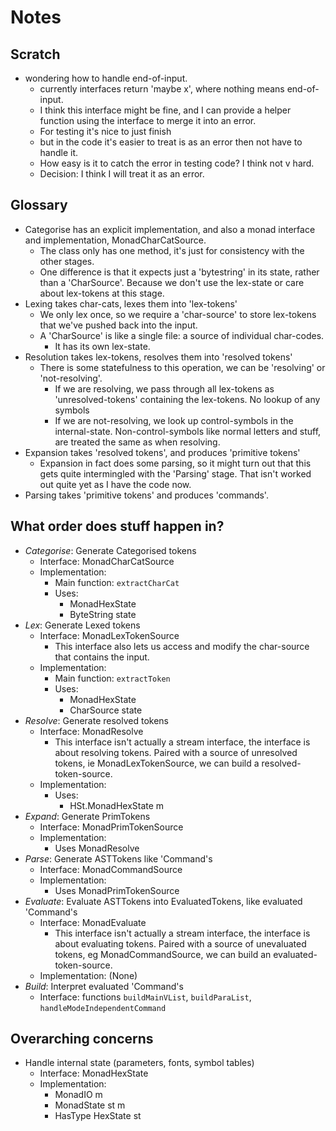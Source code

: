 # Notes

## Scratch

- wondering how to handle end-of-input.
  - currently interfaces return 'maybe x', where nothing means end-of-input.
  - I think this interface might be fine, and I can provide a helper function using the interface to merge it into an error.
  - For testing it's nice to just finish
  - but in the code it's easier to treat is as an error then not have to handle it.
  - How easy is it to catch the error in testing code? I think not v hard.
  - Decision: I think I will treat it as an error.

## Glossary

- Categorise has an explicit implementation, and also a monad interface and implementation, MonadCharCatSource.
  - The class only has one method, it's just for consistency with the other stages.
  - One difference is that it expects just a 'bytestring' in its state, rather than a 'CharSource'. Because we don't use the lex-state or care about lex-tokens at this stage.
- Lexing takes char-cats, lexes them into 'lex-tokens'
  - We only lex once, so we require a 'char-source' to store lex-tokens that we've pushed back into the input.
  - A 'CharSource' is like a single file: a source of individual char-codes.
    - It has its own lex-state.
- Resolution takes lex-tokens, resolves them into 'resolved tokens'
  - There is some statefulness to this operation, we can be 'resolving' or 'not-resolving'.
    - If we are resolving, we pass through all lex-tokens as 'unresolved-tokens' containing the lex-tokens. No lookup of any symbols
    - If we are not-resolving, we look up control-symbols in the internal-state. Non-control-symbols like normal letters and stuff, are treated the same as when resolving.
- Expansion takes 'resolved tokens', and produces 'primitive tokens'
  - Expansion in fact does some parsing, so it might turn out that this gets quite intermingled with the 'Parsing' stage. That isn't worked out quite yet as I have the code now.
- Parsing takes 'primitive tokens' and produces 'commands'.

## What order does stuff happen in?

- *Categorise*: Generate Categorised tokens
  - Interface: MonadCharCatSource
  - Implementation:
    - Main function: `extractCharCat`
    - Uses:
      - MonadHexState
      - ByteString state
- *Lex*: Generate Lexed tokens
  - Interface: MonadLexTokenSource
    - This interface also lets us access and modify the char-source that contains the input.
  - Implementation:
    - Main function: `extractToken`
    - Uses:
      - MonadHexState
      - CharSource state
- *Resolve*: Generate resolved tokens
  - Interface: MonadResolve
    - This interface isn't actually a stream interface, the interface is about resolving tokens.
    Paired with a source of unresolved tokens, ie MonadLexTokenSource, we can build a resolved-token-source.
  - Implementation:
    - Uses:
      - HSt.MonadHexState m
- *Expand*: Generate PrimTokens
  - Interface: MonadPrimTokenSource
  - Implementation:
    - Uses MonadResolve
- *Parse*: Generate ASTTokens like 'Command's
  - Interface: MonadCommandSource
  - Implementation:
    - Uses MonadPrimTokenSource
- *Evaluate*: Evaluate ASTTokens into EvaluatedTokens, like evaluated 'Command's
  - Interface: MonadEvaluate
    - This interface isn't actually a stream interface, the interface is about evaluating tokens. Paired with a source of unevaluated tokens, eg MonadCommandSource, we can build an evaluated-token-source.
  - Implementation: (None)
- *Build*: Interpret evaluated 'Command's
  - Interface: functions `buildMainVList`, `buildParaList`, `handleModeIndependentCommand`

## Overarching concerns

- Handle internal state (parameters, fonts, symbol tables)
  - Interface: MonadHexState
  - Implementation:
    - MonadIO m
    - MonadState st m
    - HasType HexState st
